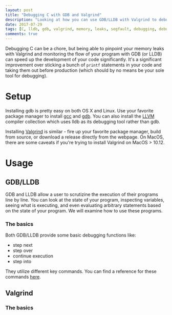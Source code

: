```yaml
---
layout: post
title: "Debugging C with GDB and Valgrind"
description: "Looking at how you can use GDB/LLDB with Valgrind to debug C code"
date: 2017-07-29
tags: [C, lldb, gdb, valgrind, memory, leaks, segfault, debugging, debug]
comments: true
---
```


Debugging C can be a chore, but being able to pinpoint your memory leaks with 
Valgrind and monitoring the flow of your program with GDB (or LLDB) can 
speed up the development of your code significantly. It's a significant 
improvement over sticking a bunch of `printf` statements in your code and 
taking them out before production (which should by no means be your sole 
tool for debugging).

# Setup

Installing gdb is pretty easy on both OS X and Linux. Use your favorite package 
manager to install [gcc](https://gcc.gnu.org) and 
[gdb](https://www.gnu.org/software/gdb/). You can also install the 
[LLVM](https://llvm.org) compiler collection 
which uses lldb as its debugging tool rather than gdb. 

Installing [Valgrind](http://valgrind.org) is similar - fire up your favorite 
package manager, build from source, or download a release directly from the 
webpage. On MacOS, there are some caveats if you're trying to install 
Valgrind on MacOS > 10.12. 

# Usage

## GDB/LLDB

GDB and LLDB allow a user to scrutizine the execution of their programs 
line by line. You can look at the state of your program, inspecting variables, 
seeing what is executing, and even evaluating arbitrary statements based on 
the state of your program. We will examine how to use these programs. 

### The basics

Both GDB/LLDB provide some basic debugging functions like:
- step next
- step over
- continue execution
- step into

They utilize different key commands. You can find a reference for these commands 
[here]().

## Valgrind

### The basics

